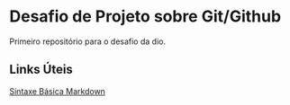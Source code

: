 # Desafio de Projeto sobre Git/Github
Primeiro repositório para o desafio da dio.

## Links Úteis
[Sintaxe Básica Markdown](https://www.markdownguide.org/basic-syntax/)

